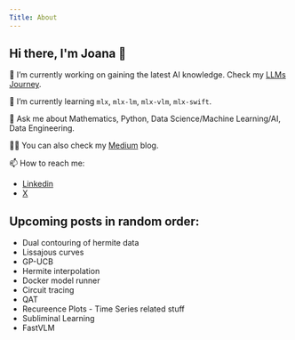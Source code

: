 ```yaml
---
Title: About
---
```


## Hi there, I'm Joana 👋

🔭 I’m currently working on gaining the latest AI knowledge. Check my [LLMs Journey](https://github.com/JoeJoe1313/LLMs-Journey).

🌱 I’m currently learning `mlx`, `mlx-lm`, `mlx-vlm`, `mlx-swift`.

💬 Ask me about Mathematics, Python, Data Science/Machine Learning/AI, Data Engineering.

👩‍💻 You can also check my [Medium](https://medium.com/@levchevajoana) blog.

📫 How to reach me:

- [Linkedin](https://www.linkedin.com/in/joana-levtcheva-479844164/)
- [X](https://x.com/13_jo_jo_13)

## Upcoming posts in random order:

- ⁠Dual contouring of hermite data
- Lissajous curves
- GP-UCB
- Hermite interpolation
- ⁠Docker model runner
- Circuit tracing
- QAT
- Recureence Plots - Time Series related stuff
- Subliminal Learning
- FastVLM
